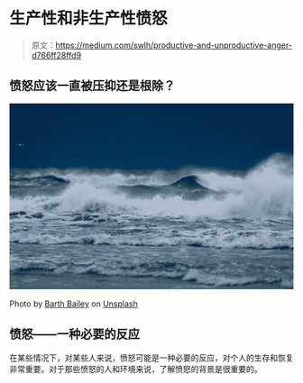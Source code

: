 # 生产性和非生产性愤怒

> 原文：<https://medium.com/swlh/productive-and-unproductive-anger-d766ff28ffd9>

## 愤怒应该一直被压抑还是根除？

![](img/556d37877a3acf2ddd6402b4434c94e9.png)

Photo by [Barth Bailey](https://unsplash.com/@7bbbailey?utm_source=medium&utm_medium=referral) on [Unsplash](https://unsplash.com?utm_source=medium&utm_medium=referral)

## 愤怒——一种必要的反应

在某些情况下，对某些人来说，愤怒可能是一种必要的反应，对个人的生存和恢复非常重要。对于那些愤怒的人和环境来说，了解愤怒的背景是很重要的。